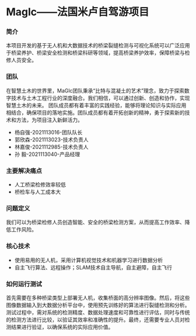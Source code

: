 ﻿# Maglc——法国米卢自驾游项目
### 简介
本项目开发的基于无人机和大数据技术的桥梁裂缝检测与可视化系统可以广泛应用于桥梁养护、桥梁安全检测和桥梁科研等领域，提高桥梁养护效率，保障桥梁与检修人员安全。
### 团队
在智慧土木的世界里，MaGlc团队秉承“比特与混凝土的艺术”理念，致力于探索数字技术与土木工程行业的深度融合。我们相信，可以通过创新、创造和协作，实现智慧土木的未来。
团队成员都有着丰富的实践经验，能够将理论知识与实际应用相结合，确保项目的落地实施。团队成员都有着开拓创新的精神，勇于探索新的技术和方法，为项目注入新鲜活力。
- 杨自强-2021113016-团队队长
- 郭欣森-2021113023-技术负责人
- 林嘉俊-2021112985-技术负责人
- 孙  毅-2021113040-产品经理
### 主要解决痛点
- 人工桥梁检修效率较低
- 桥检车与人工成本大
### 问题定义
我们可以为桥梁检修人员创造智能、安全的桥梁检测方案，从而提高工作效率、降低工作风险。
### 核心技术
- 使用易用的无人机，采用计算机视觉技术和机器学习进行数据分析
- 自主飞行算法、远程操作；SLAM技术自主导航，自主避障，自主飞行
### 如何运行测试
首先需要在多种桥梁类型上部署无人机，收集桥面的高分辨率图像。然后，将这些图像数据输入到大数据分析平台中，使用预先训练好的算法进行裂缝检测和分析。测试过程中，需对系统的检测精度、数据处理速度和可靠性进行评估，同时与传统的检测方法进行比较，以验证其效率和准确性的提升。最终，还需要专业人员对检测结果进行验证，以确保系统的实际应用价值。
